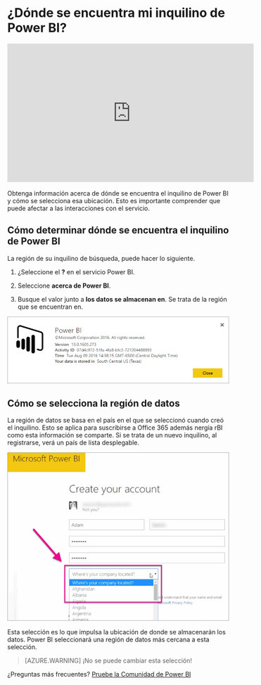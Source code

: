 <properties
   pageTitle="¿Dónde se encuentra mi inquilino de Power BI?"
   description="Obtenga información acerca de dónde se encuentra el inquilino de Power BI y cómo se selecciona esa ubicación. Esto es importante comprender que puede afectar a las interacciones con el servicio."
   services="powerbi"
   documentationCenter=""
   authors="guyinacube"
   manager="mblythe"
   backup=""
   editor=""
   tags=""
   qualityFocus="no"
   qualityDate=""/>

<tags
   ms.service="powerbi"
   ms.devlang="NA"
   ms.topic="article"
   ms.tgt_pltfrm="NA"
   ms.workload="powerbi"
   ms.date="09/16/2016"
   ms.author="asaxton"/>
# ¿Dónde se encuentra mi inquilino de Power BI?

<iframe width="560" height="315" src="https://www.youtube.com/embed/0fOxaHJPvdM?showinfo=0" frameborder="0" allowfullscreen></iframe>

Obtenga información acerca de dónde se encuentra el inquilino de Power BI y cómo se selecciona esa ubicación. Esto es importante comprender que puede afectar a las interacciones con el servicio.

## Cómo determinar dónde se encuentra el inquilino de Power BI

La región de su inquilino de búsqueda, puede hacer lo siguiente.

1. ¿Seleccione el **?** en el servicio Power BI.

2. Seleccione **acerca de Power BI**.

3. Busque el valor junto a **los datos se almacenan en**. Se trata de la región que se encuentran en.

![](media/powerbi-admin-where-is-my-tenant-located/power-bi-data-region.png)

## Cómo se selecciona la región de datos

La región de datos se basa en el país en el que se seleccionó cuando creó el inquilino. Esto se aplica para suscribirse a Office 365 además nergía rBI como esta información se comparte. Si se trata de un nuevo inquilino, al registrarse, verá un país de lista desplegable.

![](media/powerbi-admin-where-is-my-tenant-located/sign-up-country-selection.png)

Esta selección es lo que impulsa la ubicación de donde se almacenarán los datos. Power BI seleccionará una región de datos más cercana a esta selección.

> [AZURE.WARNING] ¡No se puede cambiar esta selección!


¿Preguntas más frecuentes? [Pruebe la Comunidad de Power BI](http://community.powerbi.com/)